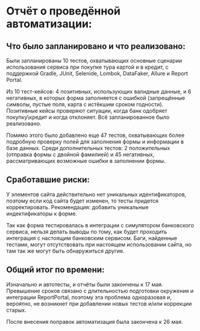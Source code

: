 # Отчёт о проведённой автоматизации:

## Что было запланировано и что реализовано:
Были запланированы 10 тестов, охватывающих основные сценарии использования сервиса при покупке тура картой и в кредит, с поддержкой Gradle, JUnit,  Selenide, Lombok, DataFaker, Allure и Report Portal. 

Из 10 тест-кейсов: 4 позитивных, использующих валидные данные, и 6 негативных, в которых форма заполняется с ошибкой (запрещённые символы, пустые поля, карта с истёкшим сроком годности). Позитивные кейсы проверяют ситуации, когда банк одобряет покупку\кредит и когда отклоняет.  Всё запланированное было реализовано.

Помимо этого было добавлено еще 47 тестов, охватывающих более подробную проверку полей для заполнения формы и информации в базе данных. Среди дополнительных тестов: 2 положительных (отправка формы с двойной фамилией) и 45 негативных, рассматривающих возможные ошибки в заполнении формы. 

## Сработавшие риски:
У элементов сайта действительно нет уникальных идентификаторов, поэтому если код сайта будет изменен, то тесты придется корректировать. Рекомендация: добавить уникальные индектификаторы к форме.

Так как форма тестировалась в интеграции с симулятором банковского сервиса, нельзя делать выводы по тому, как будет проходить интеграция с настоящим банковским сервисом. Баги, найденные тестами, могут отсутствовать при настоящем использовании сайта, но там так же могут быть обнаружиться другие.

## Общий итог по времени: 

Изначально и автотесты, и отчёты были закончены к 17 мая. Превышение сроков связано с длительностью подготовки окружения и интеграции ReportPortal, поэтому эта проблема одноразовая и, вероятно, не возникнет при добавлении новых тестов и/или коррекции старых.

После внесения поправок автоматизация была закончена к 26 мая. 

